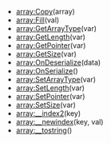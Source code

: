 - [array:Copy](nil)(array)
- [array:Fill](nil)(val)
- [array:GetArrayType](nil)(var)
- [array:GetLength](nil)(var)
- [array:GetPointer](nil)(var)
- [array:GetSize](nil)(var)
- [array:OnDeserialize](nil)(data)
- [array:OnSerialize](nil)()
- [array:SetArrayType](nil)(var)
- [array:SetLength](nil)(var)
- [array:SetPointer](nil)(var)
- [array:SetSize](nil)(var)
- [array:__index2](nil)(key)
- [array:__newindex](nil)(key, val)
- [array:__tostring](nil)()